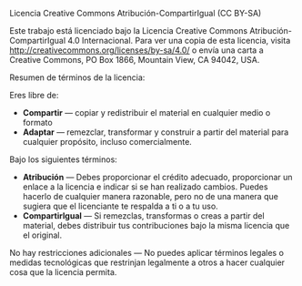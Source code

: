 Licencia Creative Commons Atribución-CompartirIgual (CC BY-SA)

Este trabajo está licenciado bajo la Licencia Creative Commons Atribución-CompartirIgual 4.0 Internacional. Para ver una copia de esta licencia, visita http://creativecommons.org/licenses/by-sa/4.0/ o envía una carta a Creative Commons, PO Box 1866, Mountain View, CA 94042, USA.

Resumen de términos de la licencia:

Eres libre de:

- **Compartir** — copiar y redistribuir el material en cualquier medio o formato
- **Adaptar** — remezclar, transformar y construir a partir del material
  para cualquier propósito, incluso comercialmente.

Bajo los siguientes términos:

- **Atribución** — Debes proporcionar el crédito adecuado, proporcionar un enlace a la licencia e indicar si se han realizado cambios. Puedes hacerlo de cualquier manera razonable, pero no de una manera que sugiera que el licenciante te respalda a ti o a tu uso.
- **CompartirIgual** — Si remezclas, transformas o creas a partir del material, debes distribuir tus contribuciones bajo la misma licencia que el original.

No hay restricciones adicionales — No puedes aplicar términos legales o medidas tecnológicas que restrinjan legalmente a otros a hacer cualquier cosa que la licencia permita.
